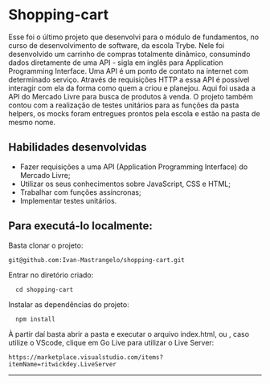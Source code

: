 # Shopping-cart

Esse foi o último projeto que desenvolvi para o módulo de fundamentos, no curso de desenvolvimento de software, da escola Trybe. Nele foi desenvolvido um carrinho de compras totalmente dinâmico, consumindo dados diretamente de uma API - sigla em inglês para Application Programming Interface. Uma API é um ponto de contato na internet com determinado serviço. Através de requisições HTTP a essa API é possível interagir com ela da forma como quem a criou e planejou. Aqui foi usada a API do Mercado Livre para busca de produtos à venda. O projeto também contou com a realização de testes unitários para as funções da pasta helpers, os mocks foram entregues prontos pela escola e estão na pasta de mesmo nome.

## Habilidades desenvolvidas

- Fazer requisições a uma API (Application Programming Interface) do Mercado Livre;
- Utilizar os seus conhecimentos sobre JavaScript, CSS e HTML;
- Trabalhar com funções assíncronas;
- Implementar testes unitários.

## Para executá-lo localmente:

Basta clonar o projeto:
```
git@github.com:Ivan-Mastrangelo/shopping-cart.git
```
Entrar no diretório criado:
```
  cd shopping-cart
  ```
Instalar as dependências do projeto:
```
  npm install
  ```
À partir daí basta abrir a pasta e executar o arquivo index.html, ou , caso utilize o VScode, clique em Go Live para utilizar o Live Server:

```
https://marketplace.visualstudio.com/items?itemName=ritwickdey.LiveServer
```

---
